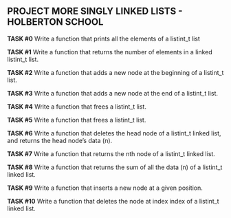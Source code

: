 
## PROJECT MORE SINGLY LINKED LISTS - HOLBERTON SCHOOL 

**TASK #0** Write a function that prints all the elements of a listint_t list

**TASK #1** Write a function that returns the number of elements in a linked listint_t list.

**TASK #2** Write a function that adds a new node at the beginning of a listint_t list.

**TASK #3** Write a function that adds a new node at the end of a listint_t list.

**TASK #4** Write a function that frees a listint_t list.

**TASK #5** Write a function that frees a listint_t list.

**TASK #6** Write a function that deletes the head node of a listint_t linked list, and returns the head node’s data (n).

**TASK #7** Write a function that returns the nth node of a listint_t linked list.

**TASK #8** Write a function that returns the sum of all the data (n) of a listint_t linked list. 

**TASK #9** Write a function that inserts a new node at a given position.

**TASK #10** Write a function that deletes the node at index index of a listint_t linked list.



